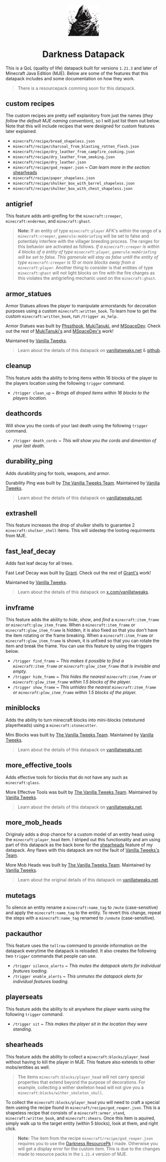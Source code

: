 <p align="center">
    <img width="100" src="https://github.com/amcocan/darkness_datapack/blob/main/pack.png" alt="Darkness Datapack Logo">
</p>

<h1 align="center">Darkness Datapack</h1>

This is a QoL (quality of life) datapack built for versions `1.21.3` and later of Minecraft Java Edition (MJE). Below are some of the features that this datapack includes and some documentation on how they work.
> There is a resourcepack comming soon for this datapack.


## custom recipes
The custom recipes are pretty self explanitory from just the names (_they follow the default MJE naming convention_), so I will just list them out below. Note that this will include recipes that were designed for custom features later explained.
- `minecraft/recipe/bread_shapeless.json`
- `minecraft/recipe/charcoal_from_blasting_rotten_flesh.json`
- `minecraft/recipe/dry_leather_from_campfire_cooking.json`
- `minecraft/recipe/dry_leather_from_smoking.json`
- `minecraft/recipe/dry_leather.json`
- `minecraft/recipe/god_reaper.json` ~ _Can learn more in the section:_ [shearheads](#shearheads)
- `minecraft/recipe/paper_shapeless.json`
- `minecraft/recipe/shulker_box_with_barrel_shapeless.json`
- `minecraft/recipe/shulker_box_with_chest_shapeless.json`


## antigrief
This feature adds anti-greifing for the `minecraft:creeper`, `minecraft:enderman`, and `minecraft:ghast`.
> __Note:__ If an entity of type `minecraft:player` AFK's within the range of a `minecraft:creeper`, `gamerule:mobGriefing` will be set to false and potentialy interfere with the villager breeding process. The ranges for this behavior are activated as follows. _If a `minecraft:creeper` is within 4 blocks of a entity of type `minecraft:player`, `gamerule:mobGriefing` will be set to false. This gamerule will stay as false untill the entity of type `minecraft:creeper` is 10 or more blocks away from a `minecraft:player`._ Another thing to consider is that entities of type `minecraft:ghast` will not light blocks on fire with the fire charges as this violates the antigriefing mechanic used on the `minecraft:ghast`.


## armor_statues
Armor Statues allows the player to manipulate armorstands for decoration purposes using a custom `minecraft:written_book`. To learn how to get the custom `minecraft:written_book`, run `/trigger as_help`.

Armor Statues was built by [Phssthpok](https://x.com/MCPhssthpok), [MukiTanuki](https://twitter.com/mukitanuki), and [MSpaceDev](https://github.com/MSpaceDev). Check out the rest of [MukiTanuki's](https://github.com/MukiTanuki) and [MSpaceDev's](https://github.com/MSpaceDev) work!

Maintained by [Vanilla Tweeks](https://vanillatweaks.net/about/).
> Learn about the details of this datapack on [vanillatweaks.net](https://vanillatweaks.net/picker/datapacks/) & [github](https://github.com/MukiTanuki/armor-statues#).
<!-- Might remove some of the features in this datapack. -->


## cleanup
This feature adds tha ability to bring items within 16 blocks of the player to the players location using the following `trigger` command.
- `/trigger clean_up` ~ _Brings all droped items within 16 blocks to the players location._


<!-- ## combatswitch
I will explain this feature when I successfully add it into the datapack.
A way to toggle pvp. -->


## deathcords
Will show you the cords of your last death using the following `trigger` command.
- `/trigger death_cords` ~ _This will show you the cords and dimention of your last death._


## durability_ping
Adds durability ping for tools, weapons, and armor.

Durability Ping was built by [The Vanilla Tweeks Team](https://vanillatweaks.net/about/). Maintained by [Vanilla Tweeks](https://vanillatweaks.net/about/).

> Learn about the details of this datapack on [vanillatweaks.net](https://vanillatweaks.net/picker/datapacks/).


## extrashell
This feature increases the drop of shulker shells to guarantee 2 `minecraft:shulker_shell` items. This will sidestep the looting requirments from MJE.


## fast_leaf_decay
Adds fast leaf decay for all trees.

Fast Leaf Decay was built by [Grant](https://twitter.com/GrantGryczan). Check out the rest of [Grant's](https://github.com/GrantGryczan) work!

Maintained by [Vanilla Tweeks](https://vanillatweaks.net/about/).

> Learn about the details of this datapack on [x.com/vanillatweaks](https://x.com/vanillatweaks/status/1294840567168479233).


## invframe
This feature adds the ability to _hide_, _show_, and _find_ a `minecraft:item_frame` or `minecraft:glow_item_frame`. When a `minecraft:item_frame` or `minecraft:glow_item_frame` is hidden, it is also fixed so that you don't have the item rotating or the frame breaking. When a `minecraft:item_frame` or `minecraft:glow_item_frame` is shown, it is unfixed so that you can rotate the item and break the frame. You can use this feature by using the triggers below.
- `/trigger find_frame` ~ _This makes it possible to find a `minecraft:item_frame` or `minecraft:glow_item_frame` that is invisible and empty._
- `/trigger hide_frame` ~ _This hides the nearest `minecraft:item_frame` or `minecraft:glow_item_frame` within 1.5 blocks of the player._
- `/trigger show_frame` ~ _This unhides the nearest `minecraft:item_frame` or `minecraft:glow_item_frame` within 1.5 blocks of the player._


## miniblocks
Adds the ability to turn minecraft blocks into mini-blocks (retextured playerheads) using a `minecraft:stonecutter`.

Mini Blocks was built by [The Vanilla Tweeks Team](https://vanillatweaks.net/about/). Maintained by [Vanilla Tweeks](https://vanillatweaks.net/about/).

> Learn about the details of this datapack on [vanillatweaks.net](https://vanillatweaks.net/picker/datapacks/).


## more_effective_tools
Adds effective tools for blocks that do not have any such as `minecraft:glass`.

More Effective Tools was built by [The Vanilla Tweeks Team](https://vanillatweaks.net/about/). Maintained by [Vanilla Tweeks](https://vanillatweaks.net/about/).

> Learn about the details of this datapack on [vanillatweaks.net](https://vanillatweaks.net/picker/datapacks/).


## more_mob_heads
Originaly adds a drop chance for a custom model of an entity head using the `minecraft:player_head` item. I striped out this functionality and am using part of this datapack as the back bone for the [shearheads](#shearheads) feature of my datapack. Any flaws with this datapack are not the fault of [Vanilla Tweeks's Team](https://vanillatweaks.net/about/).

More Mob Heads was built by [The Vanilla Tweeks Team](https://vanillatweaks.net/about/). Maintained by [Vanilla Tweeks](https://vanillatweaks.net/about/).

> Learn about the original details of this datapack on [vanillatweaks.net](https://vanillatweaks.net/picker/datapacks/).


## mutetags
To silence an entity rename a `minecraft:name_tag` to `/mute` (case-sensitive) and apply the `minecraft:name_tag` to the entity. To revert this change, repeat the steps with a `minecraft:name_tag` renamed to `/unmute` (case-sensitive).


## packauthor
This feature uses the `tellraw` command to provide information on the datapack everytime the datapack is reloaded. It also creates the following two `trigger` commands that people can use.
- `/trigger silence_alerts` ~ _This mutes the datapack alerts for individual features loading._
- `/trigger enable_alerts` ~ _This unmutes the datapack alerts for individual features loading._


## playerseats
This feature adds the ability to sit anywhere the player wants using the following `trigger` command.
- `/trigger sit` ~ _This makes the player sit in the location they were standing._

<!-- 
## pocketshulker [Ignored]
Opening shulkers in inventory.
> For the time being, I will _ignore adding this feature_ as there are preblems with the duplication of items and optimization.
-->


## shearheads
This feature adds the ability to collect a `minecraft:blocks/player_head` without having to kill the player in MJE. This feature also extends to other mobs/entities as well.
> The items `minecraft:blocks/player_head` will not carry special properties that extend beyond the purpose of decorations. For example, collecting a wither skelleton head will not give you a `minecraft:blocks/wither_skeleton_skull`.

To collect the `minecraft:blocks/player_head` you will need to craft a special item useing the recipe found in `minecraft/recipe/god_reaper.json`. This is a shapeless recipe that consists of a `minecraft:armor_stand`, `minecraft:written_book`, and `minecraft:shears`. Once this item is aquired, simply walk up to the target entity (within 5 blocks), look at them, and right click.

> __Note:__ The item from the recipe `minecraft/recipe/god_reaper.json` requires you to use the [Darkness ResourcePk]() I made. Otherwise you will get a display error for the custom item. This is due to the changes made to resource packs in the `1.21.4` version of MJE. 